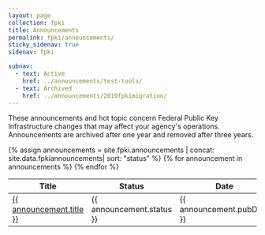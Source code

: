 ```yaml
---
layout: page
collection: fpki
title: Announcements
permalink: fpki/announcements/
sticky_sidenav: true
sidenav: fpki

subnav:
  - text: Active
    href: ../announcements/test-tools/
  - text: Archived
    href: ../announcements/2019fpkimigration/
---
```


These announcements and hot topic concern Federal Public Key Infrastructure changes that may affect your agency's operations. Announcements are archived after one year and removed after three years.

<table class="usa-table--borderless announce-table">
  <thead class="usa-sr-only">
    <tr>
      <th id="announce-table-heading-title" scope="col">Title</th>
      <th id="announce-table-heading-status" scope="col">Status</th>
      <th id="announce-table-heading-date" scope="col">Date</th>
      <th id="announce-table-heading-description" scope="col">Description</th>
    </tr>
  </thead>
  <tbody>
    {% assign announcements = site.fpki.announcements | concat: site.data.fpkiannouncements| sort: "status" %}
    {% for announcement in announcements %}
        <tr class="announce-table-row">
          <td><a href="{{ announcement.url | relative_url }}">{{ announcement.title }}</a></td>
          <td>{{ announcement.status }}</td>
          <td>{{ announcement.pubDate }}</td>
          <td>{{ announcement.description }}</td>
        </tr>
    {% endfor %}
  </tbody>
</table>

